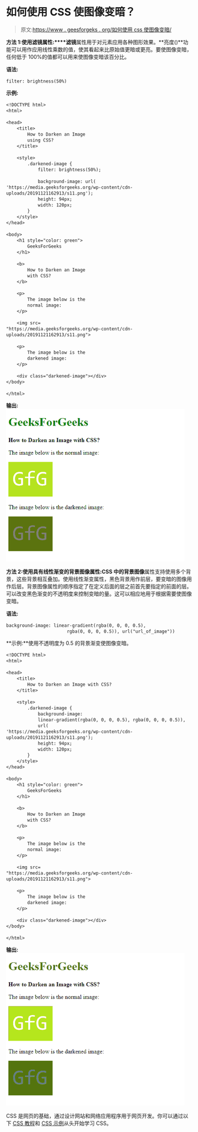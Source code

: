 # 如何使用 CSS 使图像变暗？

> 原文:[https://www . geesforgeks . org/如何使用 css 使图像变暗/](https://www.geeksforgeeks.org/how-to-darken-an-image-using-css/)

**方法 1:使用滤镜属性:****滤镜**属性用于对元素应用各种图形效果。**亮度()**功能可以用作应用线性乘数的值，使其看起来比原始值更暗或更亮。要使图像变暗，任何低于 100%的值都可以用来使图像变暗该百分比。

**语法:**

```
filter: brightness(50%)
```

**示例:**

```
<!DOCTYPE html>
<html>

<head>
    <title>
        How to Darken an Image
        using CSS?
    </title>

    <style>
        .darkened-image {
            filter: brightness(50%);

            background-image: url(
'https://media.geeksforgeeks.org/wp-content/cdn-uploads/20191121162913/s11.png');
            height: 94px;
            width: 120px;
        }
    </style>
</head>

<body>
    <h1 style="color: green">
        GeeksForGeeks
    </h1>

    <b>
        How to Darken an Image
        with CSS?
    </b>

    <p>
        The image below is the
        normal image:
    </p>

    <img src=
"https://media.geeksforgeeks.org/wp-content/cdn-uploads/20191121162913/s11.png">

    <p>
        The image below is the
        darkened image:
    </p>

    <div class="darkened-image"></div>
</body>

</html>
```

**输出:**
![using-filter](img/7c144838ca1fe06eda1858847d42f506.png)

**方法 2:使用具有线性渐变的背景图像属性:**CSS 中的**背景图像**属性支持使用多个背景，这些背景相互叠加。使用线性渐变属性，黑色背景用作前层，要变暗的图像用作后层。背景图像属性的顺序指定了在定义后面的层之前首先要指定的前面的层。
可以改变黑色渐变的不透明度来控制变暗的量。这可以相应地用于根据需要使图像变暗。

**语法:**

```
background-image: linear-gradient(rgba(0, 0, 0, 0.5),
                       rgba(0, 0, 0, 0.5)), url("url_of_image"))
```

**示例:**使用不透明度为 0.5 的背景渐变使图像变暗。

```
<!DOCTYPE html>
<html>

<head>
    <title>
        How to Darken an Image with CSS?
    </title>

    <style>
        .darkened-image {
            background-image: 
            linear-gradient(rgba(0, 0, 0, 0.5), rgba(0, 0, 0, 0.5)),
            url(
'https://media.geeksforgeeks.org/wp-content/cdn-uploads/20191121162913/s11.png');
            height: 94px;
            width: 120px;
        }
    </style>
</head>

<body>
    <h1 style="color: green">
        GeeksForGeeks
    </h1>

    <b>
        How to Darken an Image
        with CSS?
    </b>

    <p>
        The image below is the
        normal image:
    </p>

    <img src=
"https://media.geeksforgeeks.org/wp-content/cdn-uploads/20191121162913/s11.png">

    <p>
        The image below is the
        darkened image:
    </p>

    <div class="darkened-image"></div>
</body>

</html>
```

**输出:**
![using-multiple-bg](img/f7930ace44ef28f0c55b4153482bd645.png)

CSS 是网页的基础，通过设计网站和网络应用程序用于网页开发。你可以通过以下 [CSS 教程](https://www.geeksforgeeks.org/css-tutorials/)和 [CSS 示例](https://www.geeksforgeeks.org/css-examples/)从头开始学习 CSS。